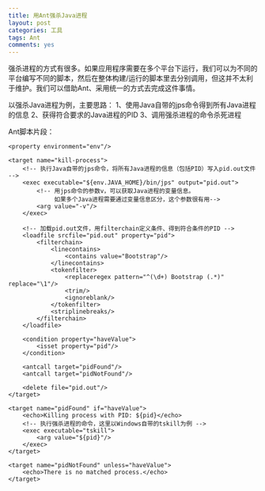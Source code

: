 ```yaml
---
title: 用Ant强杀Java进程
layout: post
categories: 工具
tags: Ant
comments: yes
---
```

  
强杀进程的方式有很多。如果应用程序需要在多个平台下运行，我们可以为不同的平台编写不同的脚本，然后在整体构建/运行的脚本里去分别调用，但这并不太利于维护。我们可以借助Ant、采用统一的方式去完成这件事情。

以强杀Java进程为例，主要思路：
1、使用Java自带的jps命令得到所有Java进程的信息
2、获得符合要求的Java进程的PID
3、调用强杀进程的命令杀死进程

Ant脚本片段：

    <property environment="env"/>
    
    <target name="kill-process">  
        <!-- 执行Java自带的jps命令，将所有Java进程的信息（包括PID）写入pid.out文件 -->  
        <exec executable="${env.JAVA_HOME}/bin/jps" output="pid.out">  
            <!-- 用jps命令的参数v，可以获取Java进程的变量信息。  
                 如果多个Java进程需要通过变量信息区分，这个参数很有用-->  
            <arg value="-v"/>  
        </exec>  
      
        <!-- 加载pid.out文件，用filterchain定义条件、得到符合条件的PID -->  
        <loadfile srcfile="pid.out" property="pid">  
            <filterchain>  
                <linecontains>  
                    <contains value="Bootstrap"/>  
                </linecontains>  
                <tokenfilter>  
                    <replaceregex pattern="^(\d+) Bootstrap (.*)" replace="\1"/>  
                    <trim/>  
                    <ignoreblank/>  
                </tokenfilter>  
                <striplinebreaks/>  
            </filterchain>  
        </loadfile>  
      
        <condition property="haveValue">  
            <isset property="pid"/>  
        </condition>  
      
        <antcall target="pidFound"/>  
        <antcall target="pidNotFound"/>  
      
        <delete file="pid.out"/>  
    </target>
    
    <target name="pidFound" if="haveValue">  
        <echo>Killing process with PID: ${pid}</echo>  
        <!-- 执行强杀进程的命令，这里以Windows自带的tskill为例 -->  
        <exec executable="tskill">  
            <arg value="${pid}"/>  
        </exec>
    </target>
    
    <target name="pidNotFound" unless="haveValue">  
        <echo>There is no matched process.</echo>
    </target>



